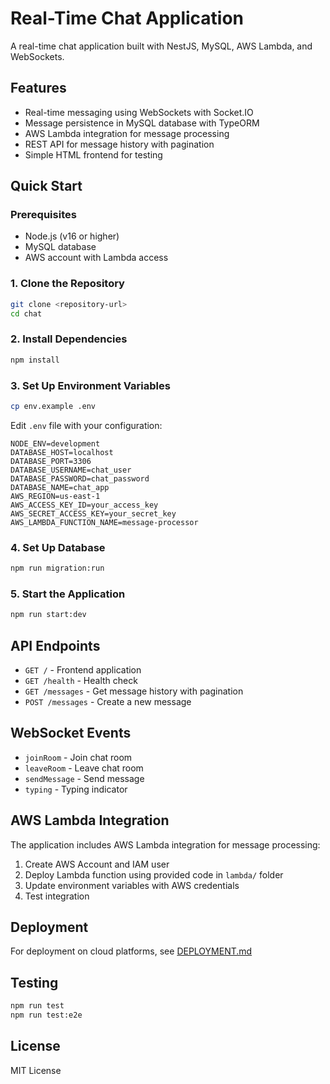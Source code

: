 # Real-Time Chat Application

A real-time chat application built with NestJS, MySQL, AWS Lambda, and WebSockets.

## Features

- Real-time messaging using WebSockets with Socket.IO
- Message persistence in MySQL database with TypeORM
- AWS Lambda integration for message processing
- REST API for message history with pagination
- Simple HTML frontend for testing

## Quick Start

### Prerequisites

- Node.js (v16 or higher)
- MySQL database
- AWS account with Lambda access

### 1. Clone the Repository

```bash
git clone <repository-url>
cd chat
```

### 2. Install Dependencies

```bash
npm install
```

### 3. Set Up Environment Variables

```bash
cp env.example .env
```

Edit `.env` file with your configuration:

```env
NODE_ENV=development
DATABASE_HOST=localhost
DATABASE_PORT=3306
DATABASE_USERNAME=chat_user
DATABASE_PASSWORD=chat_password
DATABASE_NAME=chat_app
AWS_REGION=us-east-1
AWS_ACCESS_KEY_ID=your_access_key
AWS_SECRET_ACCESS_KEY=your_secret_key
AWS_LAMBDA_FUNCTION_NAME=message-processor
```

### 4. Set Up Database

```bash
npm run migration:run
```

### 5. Start the Application

```bash
npm run start:dev
```

## API Endpoints

- `GET /` - Frontend application
- `GET /health` - Health check
- `GET /messages` - Get message history with pagination
- `POST /messages` - Create a new message

## WebSocket Events

- `joinRoom` - Join chat room
- `leaveRoom` - Leave chat room
- `sendMessage` - Send message
- `typing` - Typing indicator

## AWS Lambda Integration

The application includes AWS Lambda integration for message processing:

1. Create AWS Account and IAM user
2. Deploy Lambda function using provided code in `lambda/` folder
3. Update environment variables with AWS credentials
4. Test integration

## Deployment

For deployment on cloud platforms, see [DEPLOYMENT.md](./DEPLOYMENT.md)

## Testing

```bash
npm run test
npm run test:e2e
```

## License

MIT License
